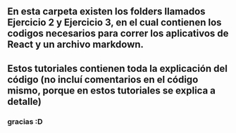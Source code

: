 ## En esta carpeta existen los folders llamados Ejercicio 2 y Ejercicio 3, en el cual contienen los codigos necesarios para correr los aplicativos de React y un archivo markdown.
## Estos tutoriales contienen toda la explicación del código (no incluí comentarios en el código mismo, porque en estos tutoriales se explica a detalle)
### gracias :D 
